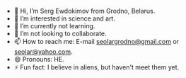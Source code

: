 - 👋 Hi, I’m Serg Ewdokimov from Grodno, Belarus.
- 👀 I’m interested in science and art.
- 🌱 I’m currently not learning.
- 💞️ I’m not looking to collaborate.
- 📫 How to reach me: E-mail seolargrodno@gmail.com or seolar@yahoo.com.
- 😄 Pronouns: HE.
- ⚡ Fun fact: I believe in aliens, but haven't meet them yet.

<!---
Seolargrodno/Seolargrodno is a ✨ special ✨ repository because its `README.md` (this file) appears on your GitHub profile.
You can click the Preview link to take a look at your changes.
--->
